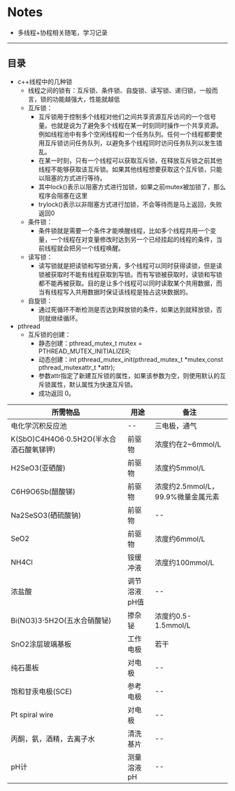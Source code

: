# Notes
- 多线程+协程相关随笔，学习记录
-------------
目录
-------------
* c++线程中的几种锁
  - 线程之间的锁有：互斥锁、条件锁、自旋锁、读写锁、递归锁，一般而言，锁的功能越强大，性能就越低
  - 互斥锁：
      - 互斥锁用于控制多个线程对他们之间共享资源互斥访问的一个信号量。也就是说为了避免多个线程在某一时刻同时操作一个共享资源。例如线程池中有多个空闲线程和一个任务队列。任何一个线程都要使用互斥锁访问任务队列，以避免多个线程同时访问任务队列以发生错乱。
      - 在某一时刻，只有一个线程可以获取互斥锁，在释放互斥锁之前其他线程不能够获取该互斥锁。如果其他线程想要获取这个互斥锁，只能以阻塞的方式进行等待。
      - 其中lock()表示以阻塞方式进行加锁，如果之前mutex被加锁了，那么程序会阻塞在这里
      - trylock()表示以非阻塞方式进行加锁，不会等待而是马上返回，失败返回0
  - 条件锁：
      - 条件锁就是需要一个条件才能唤醒线程，比如多个线程共用一个变量，一个线程在对变量修改时达到另一个已经挂起的线程的条件，当前线程就会把另一个线程唤醒。
  - 读写锁：
      - 读写锁就是把读锁和写锁分离，多个线程可以同时获得读锁，但是读锁被获取时不能有线程获取到写锁。而有写锁被获取时，读锁和写锁都不能再被获取。目的是让多个线程可以同时读取某个共用数据，而当有线程写入共用数据时保证该线程是独占这块数据的。      
  - 自旋锁：
      - 通过死循环不断检测是否达到释放锁的条件，如果达到就释放锁，否则就继续循环。
* pthread
  - 互斥锁的创建：
      - 静态创建：pthread_mutex_t mutex = PTHREAD_MUTEX_INITIALIZER;
      - 动态创建：int pthread_mutex_init(pthread_mutex_t *mutex,const pthread_mutexattr_t *attr);
      - 参数attr指定了新建互斥锁的属性，如果该参数为空，则使用默认的互斥锁属性，默认属性为快速互斥锁。
      - 成功返回 0。
      
所需物品              |用途         |备注         |
---------------------|-------------|------------|
电化学沉积反应池       | --          |三电极，通气 |       
K(SbO)C4H4O6·0.5H2O(半水合酒石酸氧锑钾)  | 前驱物   |浓度约在2~6mmol/L      |
H2SeO3(亚硒酸)       | 前驱物  |浓度约5mmol/L      |
C6H9O6Sb(醋酸锑)     | 前驱物  |浓度约2.5mmol/L，99.9%微量金属元素    |
Na2SeSO3(硒硫酸钠)    |前驱物  |--|
SeO2                 |前驱物   |浓度约6mmol/L   |
NH4Cl               | 铵缓冲液 |浓度约100mmol/L      |
浓盐酸              | 调节溶液pH值   |--      |
Bi(NO3)3·5H2O(五水合硝酸铋) | 掺杂铋 |浓度约0.5-1.5mmol/L     |
SnO2涂层玻璃基板          | 工作电极 |若干     |
纯石墨板                  | 对电极|--  |
饱和甘汞电极(SCE)         |参考电极| -- |
Pt spiral wire  |对电极|  --|
丙酮，氨，酒精，去离子水|清洗基片| --|
pH计       |测量溶液pH| --|
